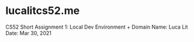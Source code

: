 # lucalitcs52.me

CS52 Short Assignment 1: Local Dev Environment + Domain 
Name: Luca Lit 
Date: Mar 30, 2021

